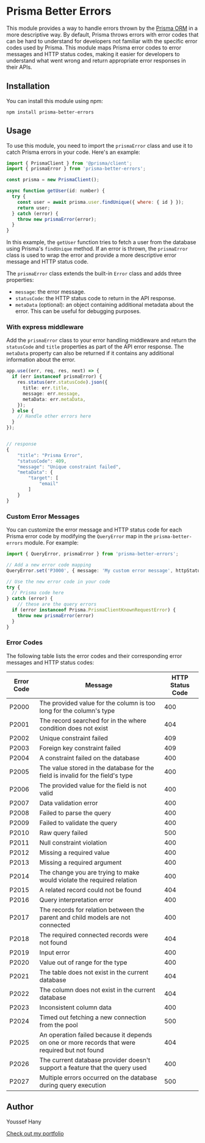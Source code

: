 # Prisma Better Errors

This module provides a way to handle errors thrown by the [Prisma ORM](https://www.prisma.io/) in a more descriptive way. By default, Prisma throws errors with error codes that can be hard to understand for developers not familiar with the specific error codes used by Prisma. This module maps Prisma error codes to error messages and HTTP status codes, making it easier for developers to understand what went wrong and return appropriate error responses in their APIs.

## Installation

You can install this module using npm:

```
npm install prisma-better-errors
```

## Usage

To use this module, you need to import the `prismaError` class and use it to catch Prisma errors in your code. Here's an example:

```javascript
import { PrismaClient } from '@prisma/client';
import { prismaError } from 'prisma-better-errors';

const prisma = new PrismaClient();

async function getUser(id: number) {
  try {
    const user = await prisma.user.findUnique({ where: { id } });
    return user;
  } catch (error) {
    throw new prismaError(error);
  }
}
```

In this example, the `getUser` function tries to fetch a user from the database using Prisma's `findUnique` method. If an error is thrown, the `prismaError` class is used to wrap the error and provide a more descriptive error message and HTTP status code.

The `prismaError` class extends the built-in `Error` class and adds three properties:

- `message`: the error message.
- `statusCode`: the HTTP status code to return in the API response.
- `metaData` (optional): an object containing additional metadata about the error. This can be useful for debugging purposes.


### With express middleware
Add the `prismaError` class to your error handling middleware and return the `statusCode` and `title` properties as part of the API error response. The `metaData` property can also be returned if it contains any additional information about the error.
```ts
app.use((err, req, res, next) => {
  if (err instanceof prismaError) {
    res.status(err.statusCode).json({
      title: err.title,
      message: err.message,
      metaData: err.metaData,
    });
  } else {
    // Handle other errors here
  }
});
```

```ts

// response
{
    "title": "Prisma Error",
    "statusCode": 409,
    "message": "Unique constraint failed",
    "metaData": {
        "target": [
            "email"
        ]
    }
}


```
### Custom Error Messages
You can customize the error message and HTTP status code for each Prisma error code by modifying the `QueryError` map in the `prisma-better-errors` module. For example:

```ts
import { QueryError, prismaError } from 'prisma-better-errors';

// Add a new error code mapping
QueryError.set('P3000', { message: 'My custom error message', httpStatus: 422 });

// Use the new error code in your code
try {
  // Prisma code here
} catch (error) {
    // these are the query errors
  if (error instanceof Prisma.PrismaClientKnownRequestError) {
    throw new prismaError(error)
  }
}
```


### Error Codes

The following table lists the error codes and their corresponding error messages and HTTP status codes:

| Error Code | Message                                                                   | HTTP Status Code |
| ---------- | ------------------------------------------------------------------------- | ---------------- |
| P2000      | The provided value for the column is too long for the column's type       | 400              |
| P2001      | The record searched for in the where condition does not exist             | 404              |
| P2002      | Unique constraint failed                                                 | 409              |
| P2003      | Foreign key constraint failed                                             | 409              |
| P2004      | A constraint failed on the database                                       | 400              |
| P2005      | The value stored in the database for the field is invalid for the field's type | 400              |
| P2006      | The provided value for the field is not valid                             | 400              |
| P2007      | Data validation error                                                     | 400              |
| P2008      | Failed to parse the query                                                 | 400              |
| P2009      | Failed to validate the query                                              | 400              |
| P2010      | Raw query failed                                                          | 500              |
| P2011      | Null constraint violation                                                 | 400              |
| P2012      | Missing a required value                                                  | 400              |
| P2013      | Missing a required argument                                               | 400              |
| P2014      | The change you are trying to make would violate the required relation      | 400              |
| P2015      | A related record could not be found                                        | 404              |
| P2016      | Query interpretation error                                                | 400              |
| P2017      | The records for relation between the parent and child models are not connected | 400           |
| P2018      | The required connected records were not found                              | 404              |
| P2019      | Input error                                                                | 400              |
| P2020      | Value out of range for the type                                            | 400              |
| P2021      | The table does not exist in the current database                           | 404              |
| P2022      | The column does not exist in the current database                          | 404              |
| P2023      | Inconsistent column data                                                   | 400              |
| P2024      | Timed out fetching a new connection from the pool                          | 500              |
| P2025      | An operation failed because it depends on one or more records that were required but not found | 404 |
| P2026      | The current database provider doesn't support a feature that the query used | 400           |
| P2027      | Multiple errors occurred on the database during query execution             | 500              |

## Author

Youssef Hany

[Check out my portfolio](http://youssefhany.dev/)
